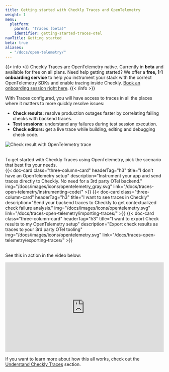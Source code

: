 ```yaml
---
title: Getting started with Checkly Traces and OpenTelemetry
weight: 1
menu:
  platform:
    parent: "Traces (beta)"
    identifier: getting-started-traces-otel
navTitle: Getting started
beta: true
aliases:
  - "/docs/open-telemetry/"
---
```


{{< info >}}
Checkly Traces are OpenTelemetry native. Currently in **beta** and available for free on all plans. 
Need help getting started? We offer a **free, 1:1 onboarding service** to help you instrument your stack with the 
correct OpenTelemetry SDKs and enable tracing inside Checkly. 
[Book an onboarding session right here](https://calendly.com/maria-checkly/traces-onboarding).
{{< /info >}}

With Traces configured, you will have access to traces in all the places where it matters to more quickly resolve issues:
- **Check results:** resolve production outages faster by correlating failing checks with backend traces.
- **Test sessions:** understand any failures during test session execution.
- **Check editors:** get a live trace while building, editing and debugging check code.

![Check result with OpenTelemetry trace](/docs/images/otel/otel_check_result.png)


<br>
To get started with Checkly Traces using OpenTelemetry, pick the scenario that best fits your needs.

<div class="cards-list">
{{< doc-card
	  class="three-column-card"
	  headerTag="h3"
	  title="I don't have an OpenTelemetry setup"
	  description="Instrument your app and send traces directly to Checkly. No need for a 3rd party OTel backend."
	  img="/docs/images/icons/opentelemetry_gray.svg"
	  link="/docs/traces-open-telemetry/instrumenting-code/"
>}}
{{< doc-card
	  class="three-column-card"
	  headerTag="h3"
	  title="I want to see traces in Checkly"
	  description="Send your backend traces to Checkly to get contextualized check failure analysis."
	  img="/docs/images/icons/opentelemetry.svg"
	  link="/docs/traces-open-telemetry/importing-traces/"
>}}
{{< doc-card
	  class="three-column-card"
	  headerTag="h3"
	  title="I want to export Check results to my OpenTelemetry setup"
	  description="Export check results as traces to your 3rd party OTel tooling"
	  img="/docs/images/icons/opentelemetry.svg"
	  link="/docs/traces-open-telemetry/exporting-traces/"
>}}
</div>

<br>

See this in action in the video below:

<div style="position: relative; padding-bottom: 56.25%; height: 0;"><iframe src="https://www.loom.com/embed/30c143388ba54e9ba6b665dfbfe0d295?sid=8ad8d273-b0bb-48ca-b456-1b137384b9de" frameborder="0" webkitallowfullscreen mozallowfullscreen allowfullscreen style="position: absolute; top: 0; left: 0; width: 100%; height: 100%;"></iframe></div>

If you want to learn more about how this all works, check out the [Understand Checkly Traces](/docs/open-telemetry/how-it-works/) section.

